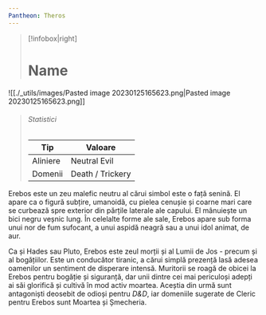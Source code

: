 ```yaml
---
Pantheon: Theros
---
```

> [!infobox|right]
> # Name
![[./_utils/images/Pasted image 20230125165623.png|Pasted image 20230125165623.png]]
> ###### Statistici
> | Tip |  Valoare |
> | ---- | ---- |
> | Aliniere | Neutral Evil |
> | Domenii | Death / Trickery |

Erebos este un zeu malefic neutru al cărui simbol este o față senină. El apare ca o figură subțire, umanoidă, cu pielea cenușie și coarne mari care se curbează spre exterior din părțile laterale ale capului. El mânuiește un bici negru veșnic lung. În celelalte forme ale sale, Erebos apare sub forma unui nor de fum sufocant, a unui aspidă neagră sau a unui idol animat, de aur.

Ca și Hades sau Pluto, Erebos este zeul morții și al Lumii de Jos - precum și al bogățiilor. Este un conducător tiranic, a cărui simplă prezență lasă adesea oamenilor un sentiment de disperare intensă. Muritorii se roagă de obicei la Erebos pentru bogăție și siguranță, dar unii dintre cei mai periculoși adepți ai săi glorifică și cultivă în mod activ moartea. Aceștia din urmă sunt antagoniști deosebit de odioși pentru _D&D_, iar domeniile sugerate de Cleric pentru Erebos sunt Moartea și Șmecheria.